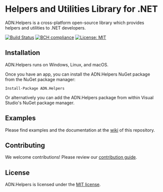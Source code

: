 # Helpers and Utilities Library for .NET

ADN.Helpers is a cross-platform open-source library which provides helpers and utilities to .NET developers.

[![Build Status](https://travis-ci.org/andresdigiovanni/ADN.Helpers.svg?branch=master)](https://travis-ci.org/andresdigiovanni/ADN.Helpers)
[![BCH compliance](https://bettercodehub.com/edge/badge/andresdigiovanni/ADN.Helpers?branch=master)](https://bettercodehub.com/)
[![License: MIT](https://img.shields.io/badge/License-MIT-yellow.svg)](https://opensource.org/licenses/MIT)

## Installation

ADN.Helpers runs on Windows, Linux, and macOS.

Once you have an app, you can install the ADN.Helpers NuGet package from the NuGet package manager:

```
Install-Package ADN.Helpers
```

Or alternatively you can add the ADN.Helpers package from within Visual Studio's NuGet package manager.

## Examples

Please find examples and the documentation at the [wiki](https://github.com/andresdigiovanni/ADN.Helpers/wiki) of this repository.

## Contributing

We welcome contributions! Please review our [contribution guide](CONTRIBUTING.md).

## License

ADN.Helpers is licensed under the [MIT license](LICENSE).
